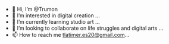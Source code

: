 - 👋 Hi, I’m @Trumon
- 👀 I’m interested in digital creation ...
- 🌱 I’m currently learning studio art ...
- 💞️ I’m looking to collaborate on life struggles and digital arts  ...
- 📫 How to reach me tlatimer.es20@gmail.com...

<!---
Trumon/Trumon is a ✨ special ✨ repository because its `README.md` (this file) appears on your GitHub profile.
You can click the Preview link to take a look at your changes.
--->
